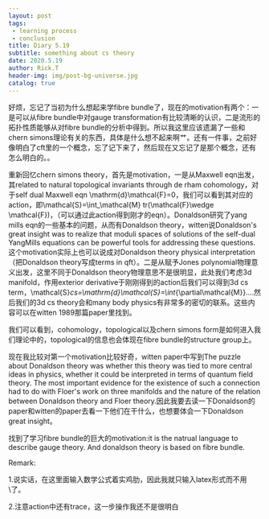 ```yaml
---
layout: post
tags: 
 - learning process
 - conclusion
title: Diary 5.19
subtitle: something about cs theory
date: 2020.5.19
author: Rick.T
header-img: img/post-bg-universe.jpg
catalog: true
---
```


好烦，忘记了当初为什么想起来学fibre bundle了，现在的motivation有两个：一是可以从fibre bundle中对gauge transformation有比较清晰的认识，二是流形的拓扑性质能够从对fibre bundle的分析中得到。所以我这里应该遗漏了一些和chern simons理论有关的东西，具体是什么想不起来啊艹。还有一件事，之前好像明白了cft里的一个概念，忘了记下来了，然后现在又忘记了是那个概念，还有怎么明白的。。

重新回忆chern simons theory，首先是motivation，一是从Maxwell eqn出发，其related to natural topological invariants through de rham cohomology，对于self dual Maxwell eqn \mathrm{d}\mathcal{F}=0，我们可以看到其对应的action，即\mathcal{S}=\int_\mathcal{M} tr(\mathcal{F}\wedge \mathcal{F})，（可以通过此action得到刚才的eqn）。Donaldson研究了yang mills eqn的一些基本的问题，从而有Donaldson theory，witten说Donaldson's great insight was to realize that moduli spaces of solutions of the self-dual YangMills equations can be powerful tools for addressing these questions.这个motivation实际上也可以说成对Donaldson theory physical interpretation（把Donaldson theory写成terms in qft）。二是从赋予Jones polynomial物理意义出发，这里不同于Donaldson theory物理意思不是很明显，此处我们考虑3d manifold，作用exterior derivative于刚刚得到的action后我们可以得到3d cs term，\mathcal{S}_cs=\mathrm{d}\mathcal{S}=\int_{\partial\mathcal{M}}....然后我们的3d cs theory会和many body physics有非常多的密切的联系。这些内容可以在witten 1989那篇paper里找到。

我们可以看到，cohomology，topological以及chern simons form是如何进入我们理论中的，topological的信息也会体现在fibre bundle的structure group上。

现在我比较对第一个motivation比较好奇，witten paper中写到The puzzle about Donaldson theory was whether this theory was tied to more central ideas in physics, whether it could be interpreted in terms of quantum field theory. The most important evidence for the existence of such a connection had to do with Floer's work on three manifolds and the nature of the relation between Donaldson theory and Floer theory.因此我要去读一下Donaldson的paper和witten的paper去看一下他们在干什么，也想要体会一下Donaldson great insight。

找到了学习fibre bundle的巨大的motivation:it is the natrual language to describe gauge theory. And donaldson theory is based on fibre bundle. 

Remark:

1.说实话，在这里面输入数学公式着实鸡肋，因此我就只输入latex形式而不用\\了。

2.注意action中还有trace，这一步操作我还不是很明白
